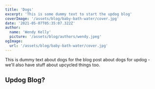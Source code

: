 ```yaml
---
title: 'Dogs'
excerpt: 'This is some dummy text to start the updog blog' 
coverImage: '/assets/blog/baby-bath-water/cover.jpg'
date: '2021-05-07T05:35:07.322Z'
author:
  name: 'Wendy Kelly'
  picture: '/assets/blog/authors/wendy.jpeg'
ogImage:
  url: '/assets/blog/baby-bath-water/cover.jpg'
---
```


This is dummy text about dogs for the blog post about dogs for updog - we'll also have stuff about upcycled things too.

## Updog Blog?